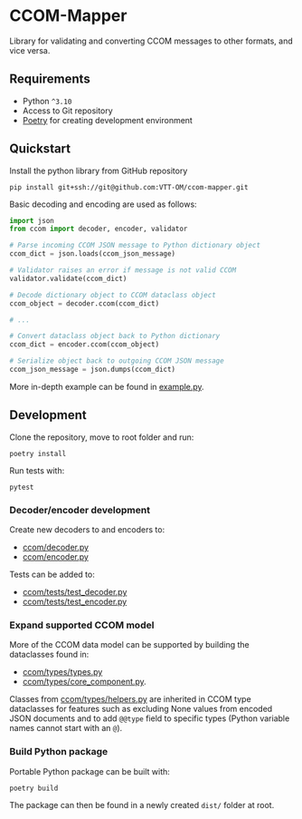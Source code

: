 # CCOM-Mapper
Library for validating and converting CCOM messages to other formats, and vice versa.


## Requirements
- Python `^3.10`
- Access to Git repository
- [Poetry](https://python-poetry.org/) for creating development environment

## Quickstart
Install the python library from GitHub repository
```
pip install git+ssh://git@github.com:VTT-OM/ccom-mapper.git
```
Basic decoding and encoding are used as follows:
```python
import json
from ccom import decoder, encoder, validator

# Parse incoming CCOM JSON message to Python dictionary object
ccom_dict = json.loads(ccom_json_message)  

# Validator raises an error if message is not valid CCOM
validator.validate(ccom_dict)  

# Decode dictionary object to CCOM dataclass object
ccom_object = decoder.ccom(ccom_dict)

# ...

# Convert dataclass object back to Python dictionary
ccom_dict = encoder.ccom(ccom_object)

# Serialize object back to outgoing CCOM JSON message
ccom_json_message = json.dumps(ccom_dict)
```
More in-depth example can be found in [example.py](example.py).

## Development
Clone the repository, move to root folder and run:
```
poetry install
```
Run tests with:
```
pytest
```
### Decoder/encoder development
Create new decoders to  and encoders to:
- [ccom/decoder.py](ccom/decoder.py)
- [ccom/encoder.py](ccom/encoder.py)

Tests can be added to:
- [ccom/tests/test_decoder.py](ccom/tests/test_decoder.py)
- [ccom/tests/test_encoder.py](ccom/tests/test_encoder.py)

### Expand supported CCOM model
More of the CCOM data model can be supported by building the dataclasses found in:
- [ccom/types/types.py](ccom/types/types.py)
- [ccom/types/core_component.py](ccom/types/core_component.py).

Classes from [ccom/types/helpers.py](ccom/types/helpers.py) are inherited in CCOM type dataclasses for features such as excluding None values from encoded JSON documents and to add `@@type` field to specific types (Python variable names cannot start with an `@`). 

### Build Python package
Portable Python package can be built with:
```
poetry build
```
The package can then be found in a newly created `dist/` folder at root.

